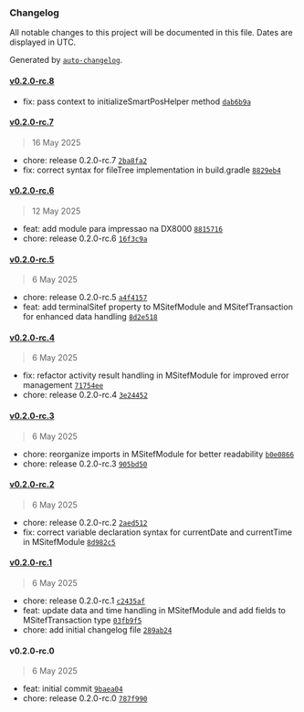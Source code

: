 ### Changelog

All notable changes to this project will be documented in this file. Dates are displayed in UTC.

Generated by [`auto-changelog`](https://github.com/CookPete/auto-changelog).

#### [v0.2.0-rc.8](https://github.com/zettabrasil/react-native-m-sitef/compare/v0.2.0-rc.7...v0.2.0-rc.8)

- fix: pass context to initializeSmartPosHelper method [`dab6b9a`](https://github.com/zettabrasil/react-native-m-sitef/commit/dab6b9a822d14ff580a8804ec9a64c73e15ec3ad)

#### [v0.2.0-rc.7](https://github.com/zettabrasil/react-native-m-sitef/compare/v0.2.0-rc.6...v0.2.0-rc.7)

> 16 May 2025

- chore: release 0.2.0-rc.7 [`2ba8fa2`](https://github.com/zettabrasil/react-native-m-sitef/commit/2ba8fa2116e98ebc62fcba6502956c3bdb4322c5)
- fix: correct syntax for fileTree implementation in build.gradle [`8829eb4`](https://github.com/zettabrasil/react-native-m-sitef/commit/8829eb4cb608d8dec348b302cb5ea4434886795b)

#### [v0.2.0-rc.6](https://github.com/zettabrasil/react-native-m-sitef/compare/v0.2.0-rc.5...v0.2.0-rc.6)

> 12 May 2025

- feat: add module para impressao na DX8000 [`8815716`](https://github.com/zettabrasil/react-native-m-sitef/commit/8815716554b676e39a9d9a637ce3c7730d7757c3)
- chore: release 0.2.0-rc.6 [`16f3c9a`](https://github.com/zettabrasil/react-native-m-sitef/commit/16f3c9a6c3584d180e47981e2fa5772c8bf70edb)

#### [v0.2.0-rc.5](https://github.com/zettabrasil/react-native-m-sitef/compare/v0.2.0-rc.4...v0.2.0-rc.5)

> 6 May 2025

- chore: release 0.2.0-rc.5 [`a4f4157`](https://github.com/zettabrasil/react-native-m-sitef/commit/a4f415740784663d59c32c68d524bd54ba623ed0)
- feat: add terminalSitef property to MSitefModule and MSitefTransaction for enhanced data handling [`8d2e518`](https://github.com/zettabrasil/react-native-m-sitef/commit/8d2e51891e21dbe19d335f4e3dc04b73b5c1b010)

#### [v0.2.0-rc.4](https://github.com/zettabrasil/react-native-m-sitef/compare/v0.2.0-rc.3...v0.2.0-rc.4)

> 6 May 2025

- fix: refactor activity result handling in MSitefModule for improved error management [`71754ee`](https://github.com/zettabrasil/react-native-m-sitef/commit/71754ee13a2c3dc5d66e18c3e9f68c7d038314d0)
- chore: release 0.2.0-rc.4 [`3e24452`](https://github.com/zettabrasil/react-native-m-sitef/commit/3e244524baa5495ffa2c03b69b65c392e8c8c793)

#### [v0.2.0-rc.3](https://github.com/zettabrasil/react-native-m-sitef/compare/v0.2.0-rc.2...v0.2.0-rc.3)

> 6 May 2025

- chore: reorganize imports in MSitefModule for better readability [`b0e0866`](https://github.com/zettabrasil/react-native-m-sitef/commit/b0e0866e476d0457ddedce76b61a0b95edbb330e)
- chore: release 0.2.0-rc.3 [`905bd50`](https://github.com/zettabrasil/react-native-m-sitef/commit/905bd504c94dbae1706e3608f8e509b89269286b)

#### [v0.2.0-rc.2](https://github.com/zettabrasil/react-native-m-sitef/compare/v0.2.0-rc.1...v0.2.0-rc.2)

> 6 May 2025

- chore: release 0.2.0-rc.2 [`2aed512`](https://github.com/zettabrasil/react-native-m-sitef/commit/2aed51242c29549b1db844eb736b479da84fc2b9)
- fix: correct variable declaration syntax for currentDate and currentTime in MSitefModule [`8d982c5`](https://github.com/zettabrasil/react-native-m-sitef/commit/8d982c50110f3f3514e12bb0ae97771679e00b1a)

#### [v0.2.0-rc.1](https://github.com/zettabrasil/react-native-m-sitef/compare/v0.2.0-rc.0...v0.2.0-rc.1)

> 6 May 2025

- chore: release 0.2.0-rc.1 [`c2435af`](https://github.com/zettabrasil/react-native-m-sitef/commit/c2435af6a95406afae6be1898d64cc5890388cad)
- feat: update data and time handling in MSitefModule and add fields to MSitefTransaction type [`03fb9f5`](https://github.com/zettabrasil/react-native-m-sitef/commit/03fb9f559c0601d9d37033d044918913aaa05e7a)
- chore: add initial changelog file [`289ab24`](https://github.com/zettabrasil/react-native-m-sitef/commit/289ab24cb9b1b885833e383db5f5e7122ae1edf8)

#### v0.2.0-rc.0

> 6 May 2025

- feat: initial commit [`9baea04`](https://github.com/zettabrasil/react-native-m-sitef/commit/9baea04c1282c94f2ac55b933afa1414f2806380)
- chore: release 0.2.0-rc.0 [`787f990`](https://github.com/zettabrasil/react-native-m-sitef/commit/787f9903c2fe97e17cb89925669f826c89c2aa7e)
